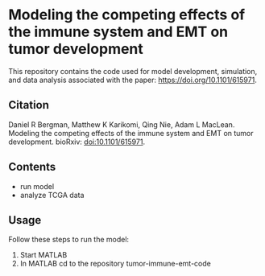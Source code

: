 

# Modeling the competing effects of the immune system and EMT on tumor development

This repository contains the code used for model development, simulation, and data analysis associated with the paper: https://doi.org/10.1101/615971.


## Citation

Daniel R Bergman, Matthew K Karikomi, Qing Nie, Adam L MacLean.  Modeling the competing effects of the immune system and EMT on tumor development. bioRxiv: [doi:10.1101/615971](https://doi.org/10.1101/615971).


## Contents
- run model
- analyze TCGA data


## Usage

Follow these steps to run the model:

1. Start MATLAB
2. In MATLAB cd to the repository tumor-immune-emt-code 

